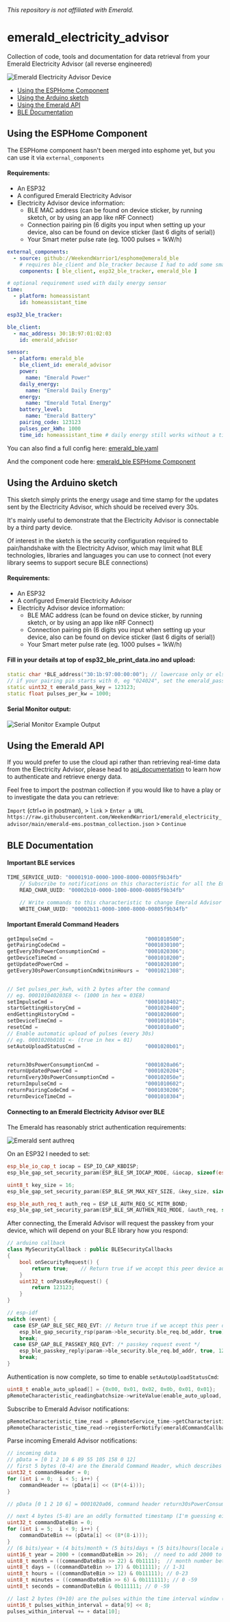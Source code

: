 _This repository is not affiliated with Emerald._

# emerald_electricity_advisor
Collection of code, tools and documentation for data retrieval from your Emerald Electricity Advisor (all reverse engineered)

![Emerald Electricity Advisor Device](assets/emerald_cropped.png)

- [Using the ESPHome Component](#using-the-esphome-component)
- [Using the Arduino sketch](#using-the-arduino-sketch)
- [Using the Emerald API](#using-the-emerald-api)
- [BLE Documentation](#ble-documentation)

## Using the ESPHome Component

The ESPHome component hasn't been merged into esphome yet, but you can use it via `external_components`

#### Requirements:
- An ESP32
- A configured Emerald Electricity Advisor
- Electricity Advisor device information:
  - BLE MAC address (can be found on device sticker, by running sketch, or by using an app like nRF Connect)
  - Connection pairing pin (6 digits you input when setting up your device, also can be found on device sticker (last 6 digits of serial))
  - Your Smart meter pulse rate (eg. 1000 pulses = 1kW/h)

```yaml
external_components:
  - source: github://WeekendWarrior1/esphome@emerald_ble
    # requires ble_client and ble_tracker because I had to add some small features to authenticate properly
    components: [ ble_client, esp32_ble_tracker, emerald_ble ]

# optional requirement used with daily energy sensor
time:
  - platform: homeassistant
    id: homeassistant_time

esp32_ble_tracker:

ble_client:
  - mac_address: 30:1B:97:01:02:03
    id: emerald_advisor

sensor:
  - platform: emerald_ble
    ble_client_id: emerald_advisor
    power:
      name: "Emerald Power"
    daily_energy:
      name: "Emerald Daily Energy"
    energy:
      name: "Emerald Total Energy"
    battery_level:
      name: "Emerald Battery"
    pairing_code: 123123
    pulses_per_kWh: 1000
    time_id: homeassistant_time # daily energy still works without a time_id, but recommended to include one to properly handle daylight savings, etc.
```
You can also find a full config here: [emerald_ble.yaml](emerald_ble.yaml)

And the component code here: [emerald_ble ESPHome Component](https://github.com/WeekendWarrior1/esphome/tree/emerald_ble/esphome/components/emerald_ble)

## Using the Arduino sketch
This sketch simply prints the energy usage and time stamp for the updates sent by the Electricity Advisor, which should be received every 30s.

It's mainly useful to demonstrate that the Electricity Advisor is connectable by a third party device.

Of interest in the sketch is the security configuration required to pair/handshake with the Electricity Advisor, which may limit what BLE technologies, libraries and languages you can use to connect (not every library seems to support secure BLE connections)

#### Requirements:
- An ESP32
- A configured Emerald Electricity Advisor
- Electricity Advisor device information:
  - BLE MAC address (can be found on device sticker, by running sketch, or by using an app like nRF Connect)
  - Connection pairing pin (6 digits you input when setting up your device, also can be found on device sticker (last 6 digits of serial))
  - Your Smart meter pulse rate (eg. 1000 pulses = 1kW/h)


#### Fill in your details at top of esp32_ble_print_data.ino and upload:
```c++
static char *BLE_address("30:1b:97:00:00:00"); // lowercase only or else will fail to match
// if your pairing pin starts with 0, eg "024024", set the emerald_pass_key as 24024
static uint32_t emerald_pass_key = 123123;
static float pulses_per_kw = 1000;
```

#### Serial Monitor output:
![Serial Monitor Example Output](assets/arduino_serial_monitor_output.png)

## Using the Emerald API
If you would prefer to use the cloud api rather than retrieving real-time data from the Electricity Advisor, please head to [api_documentation](api_documentation.md) to learn how to authenticate and retrieve energy data.

Feel free to import the postman collection if you would like to have a play or to investigate the data you can retrieve:

`Import` (ctrl+o in postman), > `link` > `Enter a URL` `https://raw.githubusercontent.com/WeekendWarrior1/emerald_electricity_advisor/main/emerald-ems.postman_collection.json` > `Continue`

## BLE Documentation

#### Important BLE services
```js
TIME_SERVICE_UUID: "00001910-0000-1000-8000-00805f9b34fb"
    // Subscribe to notifications on this characteristic for all the Emerald energy information. Data comes back with a descriptive 5 byte command header
    READ_CHAR_UUID: "00002b10-0000-1000-8000-00805f9b34fb"

    // Write commands to this characteristic to change Emerald Advisor settings or retrieve energy data
    WRITE_CHAR_UUID: "00002b11-0000-1000-8000-00805f9b34fb"
```

#### Important Emerald Command Headers
```js
getImpulseCmd =                              "0001010500";
getPairingCodeCmd =                          "0001030100";
getEvery30sPowerConsumptionCmd =             "0001020306";
getDeviceTimeCmd =                           "0001010200";
getUpdatedPowerCmd =                         "0001020100";
getEvery30sPowerConsumptionCmdWitninHours =  "0001021308";


// Set pulses_per_kwh, with 2 bytes after the command
// eg. 000101040203E8 <- (1000 in hex = 03E8)
setImpulseCmd =                              "0001010402";
startGettingHistoryCmd =                     "0001020400";
endGettingHistoryCmd =                       "0001020600";
setDeviceTimeCmd =                           "0001010104";
resetCmd =                                   "0001010a00";
// Enable automatic upload of pulses (every 30s)
// eg. 0001020b0101 <- (true in hex = 01)
setAutoUploadStatusCmd =                     "0001020b01";


return30sPowerConsumptionCmd =               "0001020a06";
returnUpdatedPowerCmd =                      "0001020204";
returnEvery30sPowerConsumptionCmd =          "000102050e";
returnImpulseCmd =                           "0001010602";
returnPairingCodeCmd =                       "0001030206";
returnDeviceTimeCmd =                        "0001010304";
```

#### Connecting to an Emerald Electricity Advisor over BLE

The Emerald has reasonably strict authentication requirements:

![Emerald sent authreq](assets/Sent_Pairing_Request.png)

On an ESP32 I needed to set:
```c++
esp_ble_io_cap_t iocap = ESP_IO_CAP_KBDISP;
esp_ble_gap_set_security_param(ESP_BLE_SM_IOCAP_MODE, &iocap, sizeof(esp_ble_io_cap_t));

uint8_t key_size = 16;
esp_ble_gap_set_security_param(ESP_BLE_SM_MAX_KEY_SIZE, &key_size, sizeof(uint8_t));

esp_ble_auth_req_t auth_req = ESP_LE_AUTH_REQ_SC_MITM_BOND;
esp_ble_gap_set_security_param(ESP_BLE_SM_AUTHEN_REQ_MODE, &auth_req, sizeof(esp_ble_auth_req_t));
```

After connecting, the Emerald Advisor will request the passkey from your device, which will depend on your BLE library how you respond:
```c++
// arduino callback
class MySecurityCallback : public BLESecurityCallbacks
{
    bool onSecurityRequest() {
        return true;    // Return true if we accept this peer device auth request
    }
    uint32_t onPassKeyRequest() {
        return 123123;
    }
}

// esp-idf
switch (event) {
  case ESP_GAP_BLE_SEC_REQ_EVT: // Return true if we accept this peer device auth request
    esp_ble_gap_security_rsp(param->ble_security.ble_req.bd_addr, true);
    break;
  case ESP_GAP_BLE_PASSKEY_REQ_EVT: /* passkey request event */
    esp_ble_passkey_reply(param->ble_security.ble_req.bd_addr, true, 123123);
    break;
}
```
Authentication is now complete, so time to enable `setAutoUploadStatusCmd`:
```c++
uint8_t enable_auto_upload[] = {0x00, 0x01, 0x02, 0x0b, 0x01, 0x01};
pRemoteCharacteristic_readingbatchsize->writeValue(enable_auto_upload, sizeof(enable_auto_upload), false);
```

Subscribe to Emerald Advisor notifications:
```c++
pRemoteCharacteristic_time_read = pRemoteService_time->getCharacteristic(CHAR_TIME_READ_UUID);
pRemoteCharacteristic_time_read->registerForNotify(emeraldCommandCallback);
```

Parse incoming Emerald Advisor notifications:
```c++
// incoming data
// pData = [0 1 2 10 6 89 55 105 158 0 12]
// first 5 bytes (0-4) are the Emerald Command Header, which describes the data
uint32_t commandHeader = 0;
for (int i = 0;  i < 5; i++) {
    commandHeader += (pData[i] << (8*(4-i)));
}

// pData [0 1 2 10 6] = 0001020a06, command header return30sPowerConsumptionCmd

// next 4 bytes (5-8) are an oddly formatted timestamp (I'm guessing either for obfuscation or to avoid the Year 2038 unix-timestamp problem)
uint32_t commandDateBin = 0;
for (int i = 5;  i < 9; i++) {
    commandDateBin += (pData[i] << (8*(8-i)));
}
// (6 bits)year + (4 bits)month + (5 bits)days + (5 bits)hours(locale adjusted) + (6 bits)minutes + (6 bits)seconds
uint16_t year = 2000 + (commandDateBin >> 26);  // need to add 2000 to get the correct year
uint8_t month = ((commandDateBin >> 22) & 0b1111);  // month number between 1 - 12
uint8_t days = ((commandDateBin >> 17) & 0b11111); // 1-31
uint8_t hours = ((commandDateBin >> 12) & 0b11111); // 0-23
uint8_t minutes = ((commandDateBin >> 6) & 0b111111); // 0 -59
uint8_t seconds = commandDateBin & 0b111111; // 0 -59

// last 2 bytes (9+10) are the pulses within the time interval window (30s)
uint16_t pulses_within_interval = data[9] << 8;
pulses_within_interval += + data[10];
```